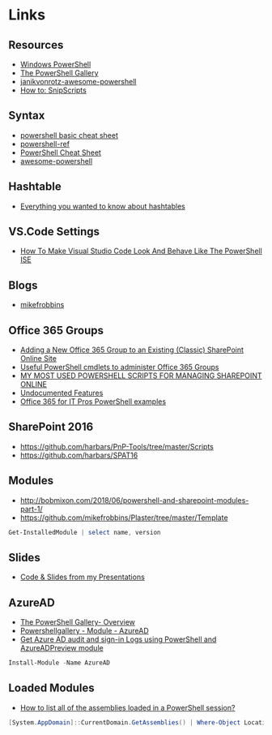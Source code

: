 # Links

## Resources

- [Windows PowerShell](https://docs.microsoft.com/en-us/powershell/scripting/developer/windows-powershell?view=powershell-7.1)
- [The PowerShell Gallery](https://docs.microsoft.com/en-us/powershell/scripting/gallery/overview?view=powershell-7.1)
- [janikvonrotz-awesome-powershell](https://github.com/janikvonrotz/awesome-powershell)
- [How to: SnipScripts](https://github.com/TechSnips/SnipScripts)

## Syntax

- [powershell basic cheat sheet](http://ramblingcookiemonster.github.io/images/Cheat-Sheets/powershell-basic-cheat-sheet2.pdf)
- [powershell-ref](http://ligman.me/1n3mAUZ)
- [PowerShell Cheat Sheet](https://www.sharepointeurope.com/powershell-cheat-sheet/)
- [awesome-powershell](https://github.com/janikvonrotz/awesome-powershell)

## Hashtable

- [Everything you wanted to know about hashtables](https://kevinmarquette.github.io/2016-11-06-powershell-hashtable-everything-you-wanted-to-know-about)

## VS.Code Settings

- [How To Make Visual Studio Code Look And Behave Like The PowerShell ISE](https://blog.techsnips.io/how-to-make-visual-studio-code-look-and-behave-like-the-powershell-ise/)

## Blogs

- [mikefrobbins](http://mikefrobbins.com)

## Office 365 Groups

- [Adding a New Office 365 Group to an Existing (Classic) SharePoint Online Site](https://www.petri.com/adding-new-office-365-group-existing-classic-sharepoint-online-site)
- [Useful PowerShell cmdlets to administer Office 365 Groups](https://www.sharepointeurope.com/useful-powershell-cmdlets-administer-office-365-groups/)
- [MY MOST USED POWERSHELL SCRIPTS FOR MANAGING SHAREPOINT ONLINE](https://laurakokkarinen.com/my-most-used-powershell-scripts-for-managing-sharepoint-online/)
- [Undocumented Features](https://www.undocumented-features.com/2019/01/31/getting-around-the-basics-of-azure-automation-for-office-365/)
- [Office 365 for IT Pros PowerShell examples](https://github.com/12Knocksinna/Office365itpros)

## SharePoint 2016

- <https://github.com/harbars/PnP-Tools/tree/master/Scripts>
- <https://github.com/harbars/SPAT16>

## Modules

- <http://bobmixon.com/2018/06/powershell-and-sharepoint-modules-part-1/>
- <https://github.com/mikefrobbins/Plaster/tree/master/Template>

```Powershell
Get-InstalledModule | select name, version
```

## Slides

- [Code & Slides from my Presentations](https://github.com/mikefrobbins/Presentations)

## AzureAD

- [The PowerShell Gallery- Overview](https://docs.microsoft.com/en-us/powershell/scripting/gallery/overview?view=powershell-7.1)
- [Powershellgallery - Module - AzureAD](https://www.powershellgallery.com/packages/AzureAD/)
- [Get Azure AD audit and sign-in Logs using PowerShell and AzureADPreview module](https://mosshowto.blogspot.com/2019/08/azure-ad-logs-powershell-azureadpreview.html)

```Powershell
Install-Module -Name AzureAD
```

## Loaded Modules

- [How to list all of the assemblies loaded in a PowerShell session?](https://www.koskila.net/how-to-list-all-of-the-assemblies-loaded-in-a-powershell-session/)

```Powershell
[System.AppDomain]::CurrentDomain.GetAssemblies() | Where-Object Location | Sort-Object -Property FullName | Select-Object -Property FullName, Location, GlobalAssemblyCache, IsFullyTrusted | Out-GridView
```
